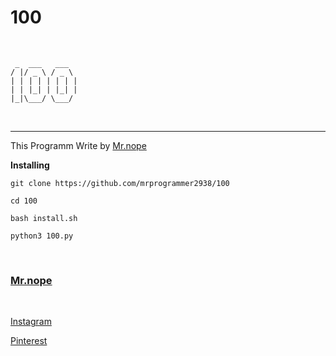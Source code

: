 # 100
<br>


```
 _  ___   ___
/ |/ _ \ / _ \
| | | | | | | |
| | |_| | |_| |
|_|\___/ \___/
```
<br>
<hr>


This Programm Write by [Mr.nope](https://github.com/mrprogrammer2938)
<br>

**Installing**
```
git clone https://github.com/mrprogrammer2938/100

cd 100

bash install.sh

python3 100.py
```
<br>

### <a href="https://github.com/mrprogrammer2938"> Mr.nope</a>
<br>

[Instagram](https://instagram.com/programmer2938)

[Pinterest](https://www.pinterest.com/mrprogrammer2938)
<br>

